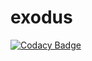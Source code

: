 # exodus
[![Codacy Badge](https://api.codacy.com/project/badge/Grade/fd458b08f6c74aab8e6ba41d1f6c4d6f)](https://app.codacy.com/gh/reussy/exodus?utm_source=github.com&utm_medium=referral&utm_content=reussy/exodus&utm_campaign=Badge_Grade_Settings)